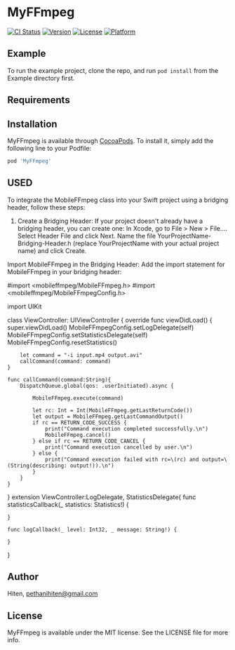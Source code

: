 # MyFFmpeg

[![CI Status](https://img.shields.io/travis/pethanihiten@gmail.com/MyFFmpeg.svg?style=flat)](https://travis-ci.org/pethanihiten@gmail.com/MyFFmpeg)
[![Version](https://img.shields.io/cocoapods/v/MyFFmpeg.svg?style=flat)](https://cocoapods.org/pods/MyFFmpeg)
[![License](https://img.shields.io/cocoapods/l/MyFFmpeg.svg?style=flat)](https://cocoapods.org/pods/MyFFmpeg)
[![Platform](https://img.shields.io/cocoapods/p/MyFFmpeg.svg?style=flat)](https://cocoapods.org/pods/MyFFmpeg)

## Example

To run the example project, clone the repo, and run `pod install` from the Example directory first.

## Requirements

## Installation

MyFFmpeg is available through [CocoaPods](https://cocoapods.org). To install
it, simply add the following line to your Podfile:

```ruby
pod 'MyFFmpeg'
```

## USED
To integrate the MobileFFmpeg class into your Swift project using a bridging header, follow these steps:
1. Create a Bridging Header:
If your project doesn't already have a bridging header, you can create one:
In Xcode, go to File > New > File....
Select Header File and click Next.
Name the file YourProjectName-Bridging-Header.h (replace YourProjectName with your actual project name) and click Create.

Import MobileFFmpeg in the Bridging Header:
Add the import statement for MobileFFmpeg in your bridging header:

#import <mobileffmpeg/MobileFFmpeg.h>
#import <mobileffmpeg/MobileFFmpegConfig.h>


import UIKit

class ViewController: UIViewController {
    override func viewDidLoad() {
        super.viewDidLoad()
        MobileFFmpegConfig.setLogDelegate(self)
        MobileFFmpegConfig.setStatisticsDelegate(self)
        MobileFFmpegConfig.resetStatistics()

        let command = "-i input.mp4 output.avi"
        callCommand(command: command)
    }

    func callCommand(command:String){
        DispatchQueue.global(qos: .userInitiated).async {

            MobileFFmpeg.execute(command)

            let rc: Int = Int(MobileFFmpeg.getLastReturnCode())
            let output = MobileFFmpeg.getLastCommandOutput()
            if rc == RETURN_CODE_SUCCESS {
                print("Command execution completed successfully.\n")
                MobileFFmpeg.cancel()
            } else if rc == RETURN_CODE_CANCEL {
                print("Command execution cancelled by user.\n")
            } else {
                print("Command execution failed with rc=\(rc) and output=\(String(describing: output!)).\n")
            }
        }
    }
}
extension ViewController:LogDelegate, StatisticsDelegate{
    func statisticsCallback(_ statistics: Statistics!) {

    }

    func logCallback(_ level: Int32, _ message: String!) {

    }
}


## Author

Hiten, pethanihiten@gmail.com

## License
MyFFmpeg is available under the MIT license. See the LICENSE file for more info.
